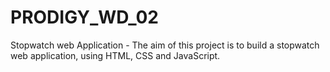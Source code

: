 # PRODIGY_WD_02
Stopwatch web Application - The aim of this project is to build a stopwatch web application, using HTML, CSS and JavaScript.
